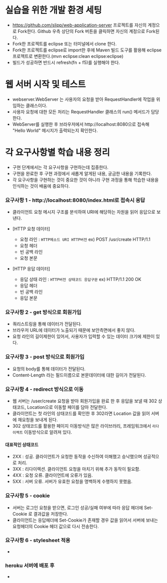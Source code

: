 # 실습을 위한 개발 환경 세팅
* https://github.com/slipp/web-application-server 프로젝트를 자신의 계정으로 Fork한다. Github 우측 상단의 Fork 버튼을 클릭하면 자신의 계정으로 Fork된다.
* Fork한 프로젝트를 eclipse 또는 터미널에서 clone 한다.
* Fork한 프로젝트를 eclipse로 import한 후에 Maven 빌드 도구를 활용해 eclipse 프로젝트로 변환한다.(mvn eclipse:clean eclipse:eclipse)
* 빌드가 성공하면 반드시 refresh(fn + f5)를 실행해야 한다.

# 웹 서버 시작 및 테스트
* webserver.WebServer 는 사용자의 요청을 받아 RequestHandler에 작업을 위임하는 클래스이다.
* 사용자 요청에 대한 모든 처리는 RequestHandler 클래스의 run() 메서드가 담당한다.
* WebServer를 실행한 후 브라우저에서 http://localhost:8080으로 접속해 "Hello World" 메시지가 출력되는지 확인한다.

# 각 요구사항별 학습 내용 정리
* 구현 단계에서는 각 요구사항을 구현하는데 집중한다. 
* 구현을 완료한 후 구현 과정에서 새롭게 알게된 내용, 궁금한 내용을 기록한다.
* 각 요구사항을 구현하는 것이 중요한 것이 아니라 구현 과정을 통해 학습한 내용을 인식하는 것이 배움에 중요하다. 

### 요구사항 1 - http://localhost:8080/index.html로 접속시 응답
* 클라이언트 요청 메시지 구조를 분석하여 URI에 해당하는 자원을 읽어 응답으로 보낸다. 
* [HTTP 요청 데이터]
  * 요청 라인 : `HTTP메소드 URI HTTP버전` ex) POST /usr/create HTTP/1.1
  * 요청 헤더
  * 빈 공백 라인
  * 요청 본문

* [HTTP 응답 데이터]
  * 응답 상태 라인 : `HTTP버전 상태코드 응답구문` ex) HTTP/1.1 200 OK
  * 응답 헤더
  * 빈 공백 라인
  * 응답 본문


### 요구사항 2 - get 방식으로 회원가입
* 쿼리스트링을 통해 데이터가 전달된다.
* 브라우저 URL에 데이터가 노출되기 때문에 보안측면에서 좋지 않다.
* 요청 라인의 길이제한이 있어서, 사용자가 입력할 수 있는 데이터 크기에 제한이 있다. 

### 요구사항 3 - post 방식으로 회원가입
* 요청의 body를 통해 데이터가 전달된다.
* Content-Length 라는 필드이름으로 본문데이터에 대한 길이가 전달된다.

### 요구사항 4 - redirect 방식으로 이동
* 웹 서버는 /user/create 요청을 받아 회원가입을 완료 한 후 응답을 보낼 때 
  302 상태코드, Location으로 이동할 페이를 담아 전달한다.
* 클라이언트는 첫 라인의 상태코드를 확인한 후 302라면 Location 값을 읽어 서버에 재요청을 보내게 된다.
* 302 상태코드를 활용한 페이지 이동방식은 많은 라이브러리, 프레임워크에서 `리다이렉트` 이동방식으로 알려져 있다. 

#### 대표적인 상태코드

- 2XX : 성공. 클라이언트가 요청한 동작을 수신하여 이해했고 승낙했으며 성공적으로 처리.
- 3XX : 리다이렉션. 클라이언트 요청을 마치기 위해 추가 동작이 필요함.
- 4XX : 요청 오류. 클라이언트에 오류가 있음.
- 5XX : 서버 오류. 서버가 유효한 요청을 명백하게 수행하지 못했음. 

### 요구사항 5 - cookie
* 서버는 로그인 요청을 받으면, 로그인 성공/실패 여부에 따라 응답 헤더에 Set-Cookie 로 결과값을 저장한다.
* 클라이언트는 응답헤더에 Set-Cookie가 존재할 경우 값을 읽어서 서버에 보내는 요청헤더의 Cookie 헤더 값으로 다시 전송한다. 

### 요구사항 6 - stylesheet 적용
* 

### heroku 서버에 배포 후
* 